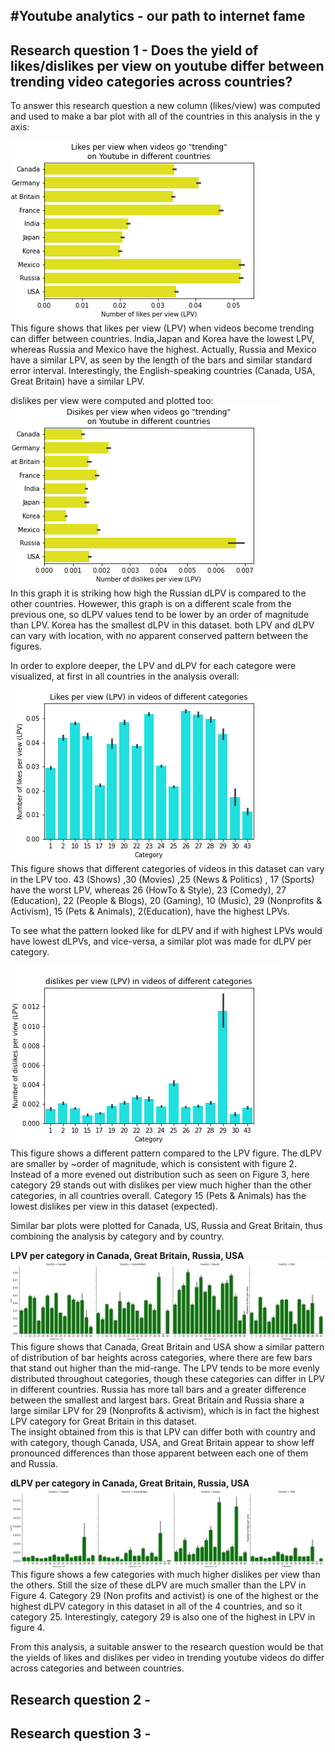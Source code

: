 #**Youtube analytics - our path to internet fame**
---
## Research question 1 - Does the yield of likes/dislikes per view on youtube differ between trending video categories across countries?

To answer this research question a new column (likes/view) was computed and used to make a bar plot with all of the countries in this analysis in the y axis:  

![Figure 1](..\images\LPVcs.png)  
This figure shows that likes per view (LPV) when videos become trending can differ between countries. India,Japan and Korea have the lowest LPV, whereas Russia and Mexico have the highest. Actually, Russia and Mexico have a similar LPV, as seen by the length of the bars and similar standard error interval. Interestingly, the English-speaking countries (Canada, USA, Great Britain) have a similar LPV.

dislikes per view were computed and plotted too:  
![Figure 2](../images/dLPVcs.png)  
In this graph it is striking how high the Russian dLPV is compared to the other countries. Howewer, this graph is on a different scale from the previous one, so dLPV values tend to be lower by an order of magnitude than LPV. Korea has the smallest dLPV in this dataset. both LPV and dLPV can vary with location, with no apparent conserved pattern between the figures.

In order to explore deeper, the LPV and dLPV for each categore were visualized, at first in all countries in the analysis overall:  
![Figure 3](../images/LPVcats.png)  
This figure shows that different categories of videos in this dataset can vary in the LPV too. 43 (Shows) ,30 (Movies) ,25 (News & Politics) , 17 (Sports) have the worst LPV, whereas 26 (HowTo & Style), 23 (Comedy), 27 (Education), 22 (People & Blogs), 20 (Gaming), 10 (Music), 29 (Nonprofits & Activism), 15 (Pets & Animals), 2(Education), have the highest LPVs.

To see what the pattern looked like for dLPV and if with highest LPVs would have lowest dLPVs, and vice-versa, a similar plot was made for dLPV per category.

![Figure 4](../images/dLPVcats.png)  
This figure shows a different pattern compared to the LPV figure. The dLPV are smaller by ~order of magnitude, which is consistent with figure 2. Instead of a more evened out distribution such as seen on Figure 3, here category 29 stands out with dislikes per view much higher than the other categories, in all countries overall. Category 15 (Pets & Animals) has the lowest dislikes per view in this dataset (expected).

Similar bar plots were plotted for Canada, US, Russia and Great Britain, thus combining the analysis by category and by country.

**LPV per category in Canada, Great Britain, Russia, USA**  
![Figure 4](../images/LPVcatscs.png)  
This figure shows that Canada, Great Britain and USA show a similar pattern of distribution of bar heights across categories, where there are few bars that stand out higher than the mid-range. The LPV tends to be more evenly distributed throughout categories, though these categories can differ in LPV in different countries. Russia has more tall bars and a greater difference between the smallest and largest bars. Great Britain and Russia share a large similar LPV for 29 (Nonprofits & activism), which is in fact the highest LPV category for Great Britain in this dataset.  
The insight obtained from this is that LPV can differ both with country and with category, though Canada, USA, and Great Britain appear to show leff pronounced differences than those apparent between each one of them and Russia.

**dLPV per category in Canada, Great Britain, Russia, USA**  
![Figure 5](../images/dLPVcatscs.png)  
This figure shows a few categories with much higher dislikes per view than the others. Still the size of these dLPV are much smaller than the LPV in Figure 4. Category 29 (Non profits and activist) is one of the highest or the highest dLPV category in this dataset in all of the 4 countries, and so it category 25. Interestingly, category 29 is also one of the highest in LPV in figure 4. 

From this analysis, a suitable answer to the research question would be that the yields of likes and dislikes per video in trending youtube videos do differ across categories and between countries. 


## Research question 2 -


## Research question 3 - 


